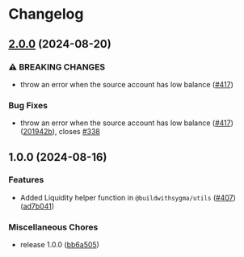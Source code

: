 # Changelog

## [2.0.0](https://github.com/sygmaprotocol/sygma-sdk/compare/utils-v1.0.0...utils-v2.0.0) (2024-08-20)


### ⚠ BREAKING CHANGES

* throw an error when the source account has low balance ([#417](https://github.com/sygmaprotocol/sygma-sdk/issues/417))

### Bug Fixes

* throw an error when the source account has low balance ([#417](https://github.com/sygmaprotocol/sygma-sdk/issues/417)) ([201942b](https://github.com/sygmaprotocol/sygma-sdk/commit/201942b610ce81763e73df52320d5c014491904d)), closes [#338](https://github.com/sygmaprotocol/sygma-sdk/issues/338)

## 1.0.0 (2024-08-16)


### Features

* Added Liquidity helper function in `@buildwithsygma/utils` ([#407](https://github.com/sygmaprotocol/sygma-sdk/issues/407)) ([ad7b041](https://github.com/sygmaprotocol/sygma-sdk/commit/ad7b041fd0ae510e3b91cf171ed9db15fccc1a2a))


### Miscellaneous Chores

* release 1.0.0 ([bb6a505](https://github.com/sygmaprotocol/sygma-sdk/commit/bb6a5053d843960f445f0dacebe101745f4d908f))
